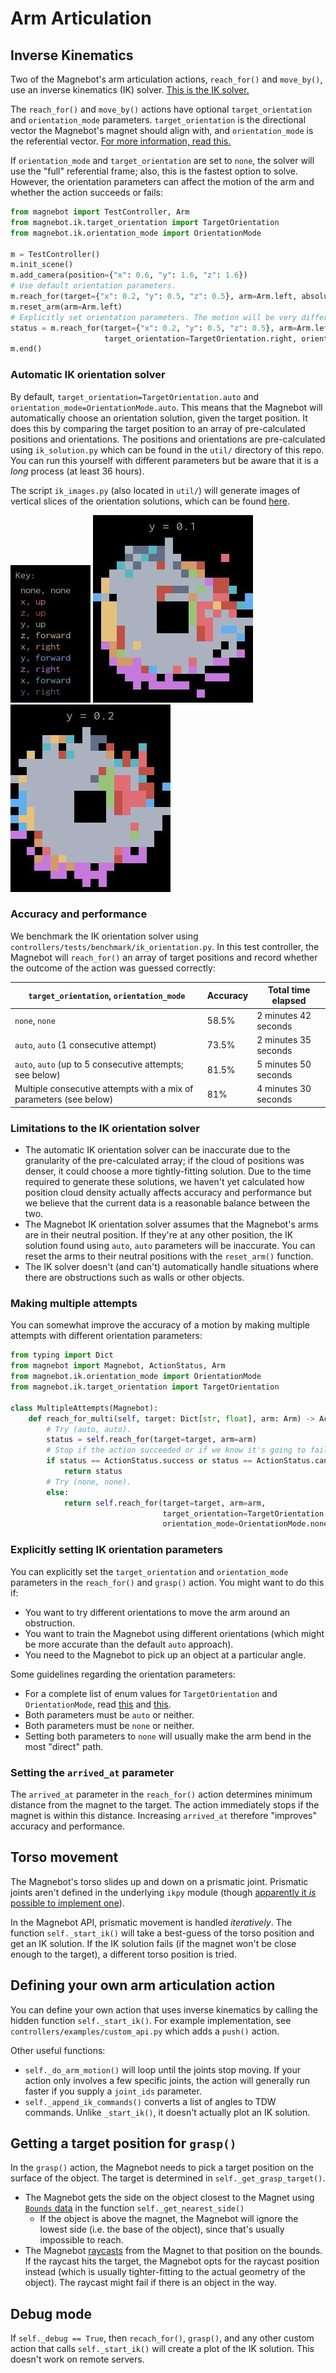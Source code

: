 # Arm Articulation

## Inverse Kinematics

Two of the Magnebot's arm articulation actions, `reach_for()` and `move_by()`, use an inverse kinematics (IK) solver. [This is the IK solver.](https://github.com/Phylliade/ikpy)

The `reach_for()` and `move_by()` actions have optional `target_orientation` and `orientation_mode` parameters. `target_orientation` is the directional vector the Magnebot's magnet should align with, and `orientation_mode` is the referential vector. [For more information, read this.](https://notebook.community/Phylliade/ikpy/tutorials/Orientation) 

If `orientation_mode` and `target_orientation` are set to `none`, the solver will use the "full" referential frame; also, this is the fastest option to solve. However, the orientation parameters can affect the motion of the arm and whether the action succeeds or fails:

```python
from magnebot import TestController, Arm
from magnebot.ik.target_orientation import TargetOrientation
from magnebot.ik.orientation_mode import OrientationMode

m = TestController()
m.init_scene()
m.add_camera(position={"x": 0.6, "y": 1.6, "z": 1.6})
# Use default orientation parameters.
m.reach_for(target={"x": 0.2, "y": 0.5, "z": 0.5}, arm=Arm.left, absolute=False)
m.reset_arm(arm=Arm.left)
# Explicitly set orientation parameters. The motion will be very different!
status = m.reach_for(target={"x": 0.2, "y": 0.5, "z": 0.5}, arm=Arm.left, absolute=False,
                     target_orientation=TargetOrientation.right, orientation_mode=OrientationMode.y)
m.end()
```

### Automatic IK orientation solver

By default, `target_orientation=TargetOrientation.auto` and `orientation_mode=OrientationMode.auto`. This means that the Magnebot will automatically choose an orientation solution, given the target position. It does this by comparing the target position to an array of pre-calculated positions and orientations. The positions and orientations are pre-calculated using `ik_solution.py` which can be found in the `util/` directory of this repo. You can run this yourself with different parameters but be aware that it is a *long* process (at least 36 hours).

The script `ik_images.py` (also located in `util/`) will generate images of vertical slices of the orientation solutions, which can be found [here](https://github.com/alters-mit/magnebot/tree/master/doc/images/ik).

![](images/ik/legend.jpg) ![](images/ik/left/0.1.jpg) ![](images/ik/left/0.2.jpg)

### Accuracy and performance

We benchmark the IK orientation solver using `controllers/tests/benchmark/ik_orientation.py`. In this test controller, the Magnebot will `reach_for()` an array of target positions and record whether the outcome of the action was guessed correctly:

| `target_orientation`, `orientation_mode`                     | Accuracy | Total time elapsed   |
| ------------------------------------------------------------ | -------- | -------------------- |
| `none`, `none`                                               | 58.5%    | 2 minutes 42 seconds |
| `auto`, `auto` (1 consecutive attempt)                       | 73.5%    | 2 minutes 35 seconds |
| `auto`, `auto` (up to 5 consecutive attempts; see below)     | 81.5%    | 5 minutes 50 seconds |
| Multiple consecutive attempts with a mix of parameters (see below) | 81%      | 4 minutes 30 seconds |

### Limitations to the IK orientation solver

- The automatic IK orientation solver can be inaccurate due to the granularity of the pre-calculated array; if the cloud of positions was denser, it could choose a more tightly-fitting solution. Due to the time required to generate these solutions, we haven't yet calculated how position cloud density actually affects accuracy and performance but we believe that the current data is a reasonable balance between the two.
- The Magnebot IK orientation solver assumes that the Magnebot's arms are in their neutral position. If they're at any other position, the IK solution found using `auto`, `auto` parameters will be inaccurate. You can reset the arms to their neutral positions with the `reset_arm()` function.
- The IK solver doesn't (and can't) automatically handle situations where there are obstructions such as walls or other objects.

### Making multiple attempts

You can somewhat improve the accuracy of a motion by making multiple attempts with different orientation parameters:

```python
from typing import Dict
from magnebot import Magnebot, ActionStatus, Arm
from magnebot.ik.orientation_mode import OrientationMode
from magnebot.ik.target_orientation import TargetOrientation

class MultipleAttempts(Magnebot):
    def reach_for_multi(self, target: Dict[str, float], arm: Arm) -> ActionStatus:
        # Try (auto, auto).
        status = self.reach_for(target=target, arm=arm)
        # Stop if the action succeeded or if we know it's going to fail.
        if status == ActionStatus.success or status == ActionStatus.cannot_reach:
            return status
        # Try (none, none).
        else:
            return self.reach_for(target=target, arm=arm,
                                  target_orientation=TargetOrientation.none,
                                  orientation_mode=OrientationMode.none)
```

### Explicitly setting IK orientation parameters

You can explicitly set the `target_orientation` and `orientation_mode` parameters in the `reach_for()` and `grasp()` action. You might want to do this if:

- You want to try different orientations to move the arm around an obstruction.
- You want to train the Magnebot using different orientations (which might be more accurate than the default `auto` approach).
- You need to the Magnebot to pick up an object at a particular angle.

Some guidelines regarding the orientation parameters:

- For a complete list of enum values for `TargetOrientation` and `OrientationMode`, read [this](api/target_orientation.md) and [this](api/orientation_mode.md).
- Both parameters must be `auto` or neither.
- Both parameters must be `none` or neither.
- Setting both parameters to `none` will usually make the arm bend in the most "direct" path.

### Setting the `arrived_at` parameter

The `arrived_at` parameter in the `reach_for()` action determines minimum distance from the magnet to the target. The action immediately stops if the magnet is within this distance. Increasing `arrived_at` therefore "improves" accuracy and performance. 

## Torso movement

The Magnebot's torso slides up and down on a prismatic joint. Prismatic joints aren't defined in the underlying `ikpy` module (though [apparently it *is* possible to implement one](https://github.com/Phylliade/ikpy/issues/96)).

In the Magnebot API, prismatic movement is handled *iteratively*. The function `self._start_ik()` will take a best-guess of the torso position and get an IK solution. If the IK solution fails (if the magnet won't be close enough to the target), a different torso position is tried.

## Defining your own arm articulation action

You can define your own action that uses inverse kinematics by calling the hidden function `self._start_ik()`. For example implementation, see `controllers/examples/custom_api.py` which adds a `push()` action.

Other useful functions:

- `self._do_arm_motion()` will loop until the joints stop moving. If your action only involves a few specific joints, the action will generally run faster if you supply a `joint_ids` parameter.
- `self._append_ik_commands()` converts a list of angles to TDW commands. Unlike `_start_ik()`, it doesn't actually plot an IK solution.

## Getting a target position for `grasp()`

In the `grasp()` action, the Magnebot needs to pick a target position on the surface of the object. The target is determined in `self._get_grasp_target()`.

- The Magnebot gets the side on the object closest to the Magnet using [`Bounds` data](https://github.com/threedworld-mit/tdw/blob/master/Documentation/api/output_data.md#Bounds) in the function `self._get_nearest_side()`
  - If the object is above the magnet, the Magnebot will ignore the lowest side (i.e. the base of the object), since that's usually impossible to reach.
- The Magnebot [raycasts](https://github.com/threedworld-mit/tdw/blob/master/Documentation/api/output_data.md#Raycast) from the Magnet to that position on the bounds. If the raycast hits the target, the Magnebot opts for the raycast position instead (which is usually tighter-fitting to the actual geometry of the object). The raycast might fail if there is an object in the way.

## Debug mode

If `self._debug == True`, then `recach_for()`, `grasp()`, and any other custom action that calls `self._start_ik()` will create a plot of the IK solution. This doesn't work on remote servers.